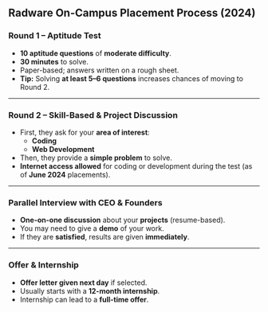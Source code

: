 ## Radware On-Campus Placement Process (2024)

### **Round 1 – Aptitude Test**
- **10 aptitude questions** of **moderate difficulty**.
- **30 minutes** to solve.
- Paper-based; answers written on a rough sheet.
- **Tip:** Solving **at least 5–6 questions** increases chances of moving to Round 2.

---

### **Round 2 – Skill-Based & Project Discussion**
- First, they ask for your **area of interest**:  
  - **Coding**  
  - **Web Development**
- Then, they provide a **simple problem** to solve.
- **Internet access allowed** for coding or development during the test (as of **June 2024** placements).
  
---

### **Parallel Interview with CEO & Founders**
- **One-on-one discussion** about your **projects** (resume-based).
- You may need to give a **demo** of your work.
- If they are **satisfied**, results are given **immediately**.

---

### **Offer & Internship**
- **Offer letter given next day** if selected.
- Usually starts with a **12-month internship**.
- Internship can lead to a **full-time offer**.

